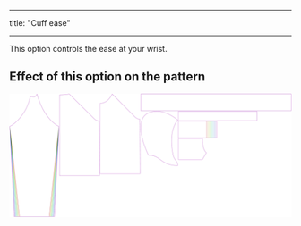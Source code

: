 ***

title: "Cuff ease"

***

This option controls the ease at your wrist.

## Effect of this option on the pattern

![This image shows the effect of this option by superimposing several variants that have a different value for this option](hugo_cuffease_sample.svg "Effect of this option on the pattern")
